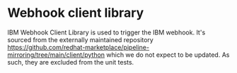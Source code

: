 # Webhook client library
IBM Webhook Client Library is used to trigger the IBM webhook. It's sourced from the externally maintained repository
https://github.com/redhat-marketplace/pipeline-mirroring/tree/main/client/python
which we do not expect to be updated.
As such, they are excluded from the unit tests.